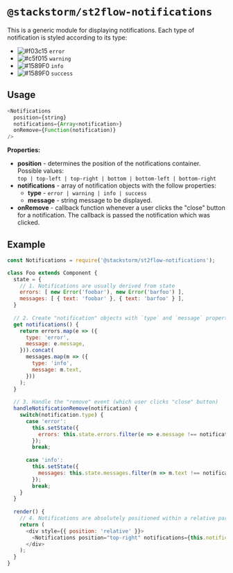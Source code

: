 # `@stackstorm/st2flow-notifications`

This is a generic module for displaying notifications. Each type of notification is styled according to its type: 

- ![#f03c15](https://placehold.it/15/fb9494/000000?text=+) `error`
- ![#c5f015](https://placehold.it/15/ffe457/000000?text=+) `warning`
- ![#1589F0](https://placehold.it/15/84d3f5/000000?text=+) `info`
- ![#1589F0](https://placehold.it/15/adea91/000000?text=+) `success`

## Usage

```js
<Notifications 
  position={string} 
  notifications={Array<notification>}
  onRemove={Function(notification)} 
/>
```
**Properties:**

- **position** - determines the position of the notifications container. Possible values:  
    `top | top-left | top-right | bottom | bottom-left | bottom-right`
- **notifications** - array of notification objects with the follow properties:
    - **type** - `error | warning | info | success`
    - **message** - string message to be displayed.
- **onRemove** - callback function whenever a user clicks the "close" button for a notification. The callback is passed the notification which was clicked. 

## Example

```js
const Notifications = require('@stackstorm/st2flow-notifications');

class Foo extends Component {
  state = {
    // 1. Notifications are usually derived from state
    errors: [ new Error('foobar'), new Error('barfoo') ],
    messages: [ { text: 'foobar' }, { text: 'barfoo' } ],
  }
  
  // 2. Create "notification" objects with `type` and `message` properties
  get notifications() {
    return errors.map(e => ({
      type: 'error',
      message: e.message,
    })).concat(
      messages.map(m => ({
        type: 'info',
        message: m.text,
      }))
    );
  }
  
  // 3. Handle the "remove" event (which user clicks "close" button)
  handleNotificationRemove(notification) {
    switch(notification.type) {
      case 'error':
        this.setState({
          errors: this.state.errors.filter(e => e.message !== notification.message)
        });
        break;
        
      case 'info':
        this.setState({
          messages: this.state.messages.filter(m => m.text !== notification.message)
        });
        break;
    }
  }
  
  render() {
    // 4. Notifications are absolutely positioned within a relative parent
    return (
      <div style={{ position: 'relative' }}>
        <Notifications position="top-right" notifications={this.notifications} onRemove={this.handleNotificationRemove} />
      </div>
    );
  }
}
```
